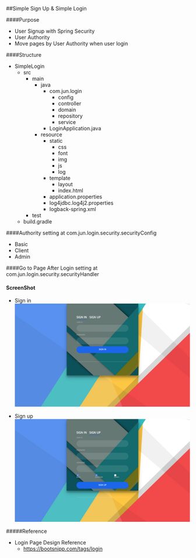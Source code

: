 ##Simple Sign Up & Simple Login

####Purpose

* User Signup with Spring Security
* User Authority
* Move pages by User Authority when user login

####Structure

- SimpleLogin
    - src
        - main
            - java
                - com.jun.login
                    - config
                    - controller
                    - domain
                    - repository
                    - service
                - LoginApplication.java
            - resource
                - static
                    - css
                    - font
                    - img
                    - js
                    - log
                - template
                    - layout
                    - index.html
                - application.properties
                - log4jdbc.log4j2.properties
                - logback-spring.xml
        - test
    - build.gradle

####Authority
setting at com.jun.login.security.securityConfig
* Basic
* Client
* Admin

####Go to Page After Login
setting at com.jun.login.security.securityHandler

#### ScreenShot
* Sign in
![Alt text](/screenshot/signin.png "Optional title")

* Sign up
![Alt text](/screenshot/signup.png "Optional title")


#####Reference
* Login Page Design Reference
    * https://bootsnipp.com/tags/login

